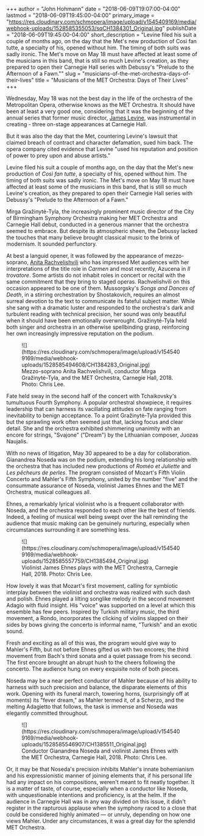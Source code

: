 +++
author = "John Hohmann"
date = "2018-06-09T19:07:00-04:00"
lastmod = "2018-06-09T19:45:00-04:00"
primary_image = "https://res.cloudinary.com/schmopera/image/upload/v1545409169/media/webhook-uploads/1528585355053/sqCH1384301_Original.jpg"
publishDate = "2018-06-09T19:45:00-04:00"
short_description = "Levine filed his suit a couple of months ago, on the day that the Met&#039;s new production of Così fan tutte, a specialty of his, opened without him. The timing of both suits was sadly ironic. The Met&#039;s move on May 18 must have affected at least some of the musicians in this band, that is still so much Levine&#039;s creation, as they prepared to open their Carnegie Hall series with Debussy&#039;s &quot;Prelude to the Afternoon of a Fawn.&quot;"
slug = "musicians-of-the-met-orchestra-days-of-their-lives"
title = "Musicians of the MET Orchestra: Days of Their Lives"
+++

Wednesday, May 18 was not the best day in the life of the orchestra of the Metropolitan Opera, otherwise knows as the MET Orchestra. It should have been at least a very good one, considering that it was the beginning of the annual series that former music director, [James Levine](/levines-ugly-exit-the-disposable-met/), was instrumental in creating - three on-stage appearances at Carnegie Hall.

But it was also the day that the Met, countering Levine's lawsuit that claimed breach of contract and character defamation, sued him back. The opera company cited evidence that Levine "used his reputation and position of power to prey upon and abuse artists."

Levine filed his suit a couple of months ago, on the day that the Met's new production of *Così fan tutte*, a specialty of his, opened without him. The timing of both suits was sadly ironic. The Met's move on May 18 must have affected at least some of the musicians in this band, that is still so much Levine's creation, as they prepared to open their Carnegie Hall series with Debussy's "Prelude to the Afternoon of a Fawn."

Mirga Gražinytė-Tyla, the increasingly prominent music director of the City of Birmingham Symphony Orchestra making her MET Orchestra and Carnegie Hall debut, conducted in a generous manner that the orchestra seemed to embrace. But despite its atmospheric sheen, the Debussy lacked the touches that many believe brought classical music to the brink of modernism. It sounded perfunctory.

At best a languid opener, it was followed by the appearance of mezzo-soprano, [Anita Rachvelishvili](/scene/people/anita-rachvelishvili/) who has impressed Met audiences with her interpretations of the title role in *Carmen* and most recently, Azucena in *Il trovatore*. Some artists do not inhabit roles in concert or recital with the same commitment that they bring to staged operas. Rachvelishvili on this occasion appeared to be one of them. Mussorgsky's *Songs and Dances of Death*, in a stirring orchestration by Shostakovich, requires an almost surreal devotion to the text to communicate its fateful subject matter. While she sang with a dramatic luster and responded to the orchestra's dark and turbulent reading with technical precision, her sound was only beautiful when it should have been emotionally overwrought. Gražinytė-Tyla held both singer and orchestra in an otherwise spellbinding grasp, reinforcing her own increasingly impressive reputation on the podium. 

<figure data-type="image">
![](https://res.cloudinary.com/schmopera/image/upload/v1545409169/media/webhook-uploads/1528585494608/CH1384283_Original.jpg)
<figcaption>Mezzo-soprano Anita Rachvelishvili, conductor Mirga Gražinytė-Tyla, and the MET Orchestra, Carnegie Hall, 2018. Photo: Chris Lee.</figcaption>
</figure>

Fate held sway in the second half of the concert with Tchaikovsky's tumultuous Fourth Symphony. A popular orchestral showpiece, it requires leadership that can harness its vacillating attitudes on fate ranging from inevitability to benign acceptance. To a point Gražinytė-Tyla provided this but the sprawling work often seemed just that, lacking focus and clear detail. She and the orchestra exhibited shimmering unanimity with an encore for strings, "Svajone" ("Dream") by the Lithuanian composer, Juozas Naujalis.

With no news of litigation, May 30 appeared to be a day for collaboration. Gianandrea Noseda was on the podium, extending his long relationship with the orchestra that has included new productions of *Roméo et Juliette* and *Les pêcheurs de perles*. The program consisted of Mozart's Fifth Violin Concerto and Mahler's Fifth Symphony, united by the number "five" and the consummate assurance of Noseda, violinist James Ehnes and the MET Orchestra, musical colleagues all.

Ehnes, a remarkably lyrical violinist who is a frequent collaborator with Noseda, and the orchestra responded to each other like the best of friends. Indeed, a feeling of musical well being swept over the hall reminding the audience that music making can be genuinely nurturing, especially when circumstances surrounding it are something less.

<figure data-type="image">
![](https://res.cloudinary.com/schmopera/image/upload/v1545409169/media/webhook-uploads/1528585557759/CH1385494_Original.jpg)
<figcaption>Violinist James Ehnes plays with the MET Orchestra, Carnegie Hall, 2018. Photo: Chris Lee.</figcaption>
</figure>

How lovely it was that Mozart's first movement, calling for symbiotic interplay between the violinist and orchestra was realized with such dash and polish. Ehnes played a lilting songlike melody in the second movement Adagio with fluid insight. His "voice" was supported on a level at which this ensemble has few peers. Inspired by Turkish military music, the third movement, a Rondo, incorporates the clicking of violins slapped on their sides by bows giving the concerto is informal name, "Turkish" and an exotic sound.

Fresh and exciting as all of this was, the program would give way to Mahler's Fifth, but not before Ehnes gifted us with two encores; the third movement from Bach's third sonata and a quiet passage from his second. The first encore brought an abrupt hush to the cheers following the concerto. The audience hung on every exquisite note of both pieces.

Noseda may be a near perfect conductor of Mahler because of his ability to harness with such precision and balance, the disparate elements of this work. Opening with its funeral march, towering horns, (surprisingly off at moments) its "fever dream," as Mahler termed it, of a Scherzo, and the melting Adagietto that follows, the task is immense and Noseda was elegantly committed throughout.

<figure data-type="image">
![](https://res.cloudinary.com/schmopera/image/upload/v1545409169/media/webhook-uploads/1528585546907/CH1385511_Original.jpg)
<figcaption>Conductor Gianandrea Noseda and violinist James Ehnes with the MET Orchestra, Carnegie Hall, 2018. Photo: Chris Lee.</figcaption>
</figure>

Or, it may be that Noseda's precision inhibits Mahler's innate bohemianism and his expressionistic manner of joining elements that, if his personal life had any impact on his compositions, weren't meant to fit neatly together. It is a matter of taste, of course, especially when a conductor like Noseda, with unquestionable intentions and proficiency, is at the helm. If the audience in Carnegie Hall was in any way divided on this issue, it didn't register in the rapturous applause when the symphony raced to a close that could be considered highly animated — or unruly, depending on how one views Mahler. Under any circumstances, it was a great day for the splendid MET Orchestra. 
